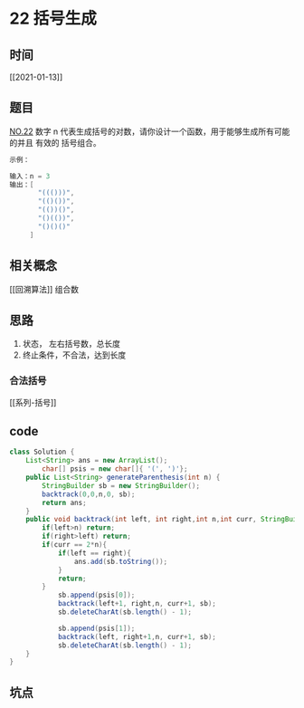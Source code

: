 # 22 括号生成
## 时间
[[2021-01-13]]
## 题目
[NO.22](https://leetcode-cn.com/problems/generate-parentheses/description/)
数字 n 代表生成括号的对数，请你设计一个函数，用于能够生成所有可能的并且 有效的 括号组合。

 
```java
示例：

输入：n = 3
输出：[
       "((()))",
       "(()())",
       "(())()",
       "()(())",
       "()()()"
     ]
```

## 相关概念
[[回溯算法]]
组合数

## 思路
1. 状态， 左右括号数，总长度
2. 终止条件，不合法，达到长度
### 合法括号
[[系列-括号]]

## code
```java
class Solution {
    List<String> ans = new ArrayList();
        char[] psis = new char[]{ '(', ')'};
    public List<String> generateParenthesis(int n) {
        StringBuilder sb = new StringBuilder();
        backtrack(0,0,n,0, sb);
        return ans;
    }
    public void backtrack(int left, int right,int n,int curr, StringBuilder sb){
        if(left>n) return;
        if(right>left) return;
        if(curr == 2*n){
            if(left == right){
                ans.add(sb.toString());
            }
            return;
        }
            sb.append(psis[0]);
            backtrack(left+1, right,n, curr+1, sb);
            sb.deleteCharAt(sb.length() - 1);

            sb.append(psis[1]);
            backtrack(left, right+1,n, curr+1, sb);
            sb.deleteCharAt(sb.length() - 1);
    }
}

```

## 坑点

